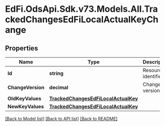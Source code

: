 # EdFi.OdsApi.Sdk.v73.Models.All.TrackedChangesEdFiLocalActualKeyChange

## Properties

Name | Type | Description | Notes
------------ | ------------- | ------------- | -------------
**Id** | **string** | Resource identifier | [optional] 
**ChangeVersion** | **decimal** | Change version | [optional] 
**OldKeyValues** | [**TrackedChangesEdFiLocalActualKey**](TrackedChangesEdFiLocalActualKey.md) |  | [optional] 
**NewKeyValues** | [**TrackedChangesEdFiLocalActualKey**](TrackedChangesEdFiLocalActualKey.md) |  | [optional] 

[[Back to Model list]](../../README.md#documentation-for-models) [[Back to API list]](../../README.md#documentation-for-api-endpoints) [[Back to README]](../../README.md)

